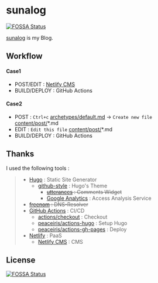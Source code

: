 # sunalog
[![FOSSA Status](https://app.fossa.com/api/projects/git%2Bgithub.com%2Fghsable%2Fsunalog.svg?type=shield)](https://app.fossa.com/projects/git%2Bgithub.com%2Fghsable%2Fsunalog?ref=badge_shield)

[sunalog](https://ghsable.github.io/sunalog/) is my Blog.

## Workflow
#### Case1
* POST/EDIT : [Netlify CMS](https://sunalog.netlify.app/admin/)
* BUILD/DEPLOY : GitHub Actions

#### Case2
* POST : `Ctrl+c` [archetypes/default.md](https://github.com/ghsable/sunalog/blob/main/archetypes/default.md) -> `Create new file` [content/post/](https://github.com/ghsable/sunalog/blob/main/content/post/)\*.md
* EDIT : `Edit this file` [content/post/](https://github.com/ghsable/sunalog/blob/main/content/post/)\*.md
* BUILD/DEPLOY : GitHub Actions

## Thanks
I used the following tools :
> * [Hugo](https://gohugo.io/) : Static Site Generator
>   * [github-style](https://github.com/MeiK2333/github-style) : Hugo's Theme
>     * ~~[utterances](https://utteranc.es/) : Comments Widget~~
>     * [Google Analytics](https://analytics.google.com/analytics/web/) : Access Analysis Service
> * ~~[freenom](https://freenom.com) : DNS-Resolver~~
> * [GitHub Actions](https://github.co.jp/features/actions) : CI/CD
>   * [actions/checkout](https://github.com/actions/checkout) : Checkout
>   * [peaceiris/actions-hugo](https://github.com/peaceiris/actions-hugo) : Setup Hugo
>   * [peaceiris/actions-gh-pages](https://github.com/peaceiris/actions-gh-pages) : Deploy
> * [Netlify](https://www.netlify.com/) : PaaS
>   * [Netlify CMS](https://www.netlifycms.org/) : CMS


## License
[![FOSSA Status](https://app.fossa.com/api/projects/git%2Bgithub.com%2Fghsable%2Fsunalog.svg?type=large)](https://app.fossa.com/projects/git%2Bgithub.com%2Fghsable%2Fsunalog?ref=badge_large)